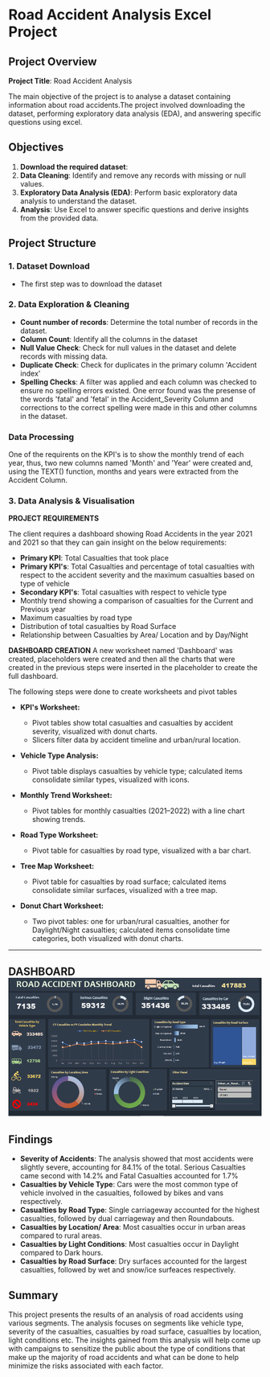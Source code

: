 # Road Accident Analysis Excel Project

## Project Overview

**Project Title**: Road Accident Analysis  

The main objective of the project is to analyse a dataset containing information about road accidents.The project involved downloading the dataset, performing exploratory data analysis (EDA), and answering specific questions using excel.

## Objectives

1. **Download the required dataset**:
2. **Data Cleaning**: Identify and remove any records with missing or null values.
3. **Exploratory Data Analysis (EDA)**: Perform basic exploratory data analysis to understand the dataset.
4. **Analysis**: Use Excel to answer specific questions and derive insights from the provided data.

## Project Structure

### 1. Dataset Download

- The first step was to download the dataset 

### 2. Data Exploration & Cleaning

- **Count number of records**: Determine the total number of records in the dataset.
- **Column Count**: Identify all the columns in the dataset
- **Null Value Check**: Check for null values in the dataset and delete records with missing data.
- **Duplicate Check**: Check for duplicates in the primary column 'Accident index'
- **Spelling Checks**: A filter was applied and each column was checked to ensure no spelling errors existed. One error found was the presense of the words 'fatal' and 'fetal' in the Accident_Severity Column and corrections to the correct spelling were made in this and other columns in the dataset.

### Data Processing
One of the requirents on the KPI's is to show the monthly trend of each year, thus, two new columns named 'Month' and 'Year' were created and, using the TEXT() function, months and years were extracted from the Accident Column.

### 3. Data Analysis & Visualisation

**PROJECT REQUIREMENTS**

The client requires a dashboard showing Road Accidents in the year 2021 and 2021 so that they can gain insight on the below requirements:
- **Primary KPI**: Total Casualties that took place
- **Primary KPI's**: Total Casualties and percentage of total casualties with respect to the accident severity and the maximum casualties based on type of vehicle
- **Secondary KPI's**: Total casualties with respect to vehicle type
- Monthly trend showing a comparison of casualties for the Current and Previous year
- Maximum casualties by road type
- Distribution of total casualties by Road Surface
- Relationship between Casualties by Area/ Location  and by Day/Night

**DASHBOARD CREATION**
A new worksheet named 'Dashboard' was created, placeholders were created and then all the charts that were created in the previous steps were inserted in the placeholder to create the full dashboard.

The following steps were done to create worksheets and pivot tables
- **KPI's Worksheet:**  
  - Pivot tables show total casualties and casualties by accident severity, visualized with donut charts. 
  - Slicers filter data by accident timeline and urban/rural location.

- **Vehicle Type Analysis:**  
  - Pivot table displays casualties by vehicle type; calculated items consolidate similar types, visualized with icons.

- **Monthly Trend Worksheet:**  
  - Pivot tables for monthly casualties (2021–2022) with a line chart showing trends.

- **Road Type Worksheet:**  
  - Pivot table for casualties by road type, visualized with a bar chart.

- **Tree Map Worksheet:**  
  - Pivot table for casualties by road surface; calculated items consolidate similar surfaces, visualized with a tree map.

- **Donut Chart Worksheet:**  
  - Two pivot tables: one for urban/rural casualties, another for Daylight/Night casualties; calculated items consolidate time categories, both visualized with donut charts.
---
DASHBOARD
![Road Accident Dashboard](https://github.com/Gavercio97/Road-Accident-Excel-Project/blob/main/assets/images/RTA%20Dashboard.png)
---
## Findings

- **Severity of Accidents**: The analysis showed that most accidents were slightly severe, accounting for 84.1% of the total. Serious Casualties came second with 14.2% and Fatal Casualties accounted for 1.7%
- **Casualties by Vehicle Type**: Cars were the most common type of vehicle involved in the casualties, followed by bikes and vans respectively.
- **Casualties by Road Type**: Single carriageway accounted for the highest casualties, followed by dual carriageway and then Roundabouts.
- **Casualties by Location/ Area**: Most casualties occur in urban areas compared to rural areas.
- **Casualties by Light Conditions**: Most casualties occur in Daylight compared to Dark hours.
- **Casualties by Road Surface**: Dry surfaces accounted for the largest casualties, followed by wet and snow/ice surfeaces respectively.


## Summary
This project presents the results of an analysis of road accidents using various segments. The analysis focuses on segments like vehicle type, severity of the casualties, casualties by road surface, casualties by location, light conditions etc. The insights gained from this analysis will help come up with campaigns to sensitize the public about the type of conditions that make up the majority of road accidents and what can be done to help minimize the risks associated with each factor.

